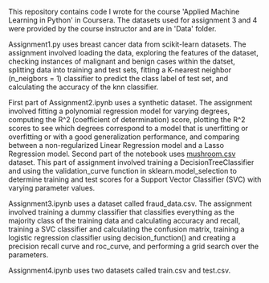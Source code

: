 This repository contains code I wrote for the course 'Applied Machine Learning in Python' in Coursera. The datasets used for assignment 3 and 4 were provided by the course instructor and are in 'Data' folder.

Assignment1.py uses breast cancer data from scikit-learn datasets. The assignment involved loading the data, exploring the features of the dataset, checking instances of malignant and benign cases within the datset, splitting data into training and test sets, fitting a K-nearest neighbor (n_neigbors = 1) classifier to predict the class label of test set, and calculating the accuracy of the knn classifier.

First part of Assignment2.ipynb uses a synthetic dataset. The assignment involved fitting a polynomial regression model for varying degrees, computing the R^2 (coefficient of determination) score, plotting the R^2 scores to see which degrees correspond to a model that is unerfitting or overfitting or with a good generalization performance, and comparing between a non-regularized Linear Regression model and a Lasso Regression model. Second part of the notebook uses [mushroom.csv](https://archive.ics.uci.edu/dataset/73/mushroom) dataset. This part of assignment involved training a DecisionTreeClassifier and using the validation_curve function in sklearn.model_selection to determine training and test scores for a Support Vector Classifier (SVC) with varying parameter values.

Assignment3.ipynb uses a dataset called fraud_data.csv. The assignment involved training a dummy classifier that classifies everything as the majority class of the training data and calculating accuracy and recall, training a SVC classifier and calculating the confusion matrix, training a logistic regression classifier using decision_function() and creating a precision recall curve and roc_curve, and performing a grid search over the parameters.

Assignment4.ipynb uses two datasets called train.csv and test.csv.
